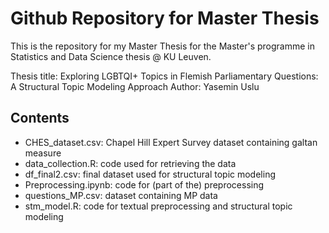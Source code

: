 # Github Repository for Master Thesis 
This is the repository for my Master Thesis for the Master's programme in Statistics and Data Science thesis @ KU Leuven.

Thesis title: Exploring LGBTQI+ Topics in Flemish Parliamentary Questions: A Structural Topic Modeling Approach
Author: Yasemin Uslu
 
## Contents

- CHES_dataset.csv: Chapel Hill Expert Survey dataset containing galtan measure
- data_collection.R: code used for retrieving the data
- df_final2.csv: final dataset used for structural topic modeling
- Preprocessing.ipynb: code for (part of the) preprocessing
- questions_MP.csv: dataset containing MP data
- stm_model.R: code for textual preprocessing and structural topic modeling

